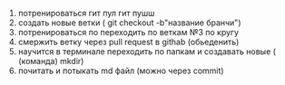 1. потренироваться гит пул гит пушш 
2. создать новые ветки ( git checkout -b"название бранчи")
3. потренироваться по переходить по веткам  №3 по кругу
4. смержить ветку через pull request в githab (обьеденить)
5. научится в терминале переходить по папкам и создавать новые ( (команда) mkdir)
6. почитать и потыкать md файл (можно через commit)
